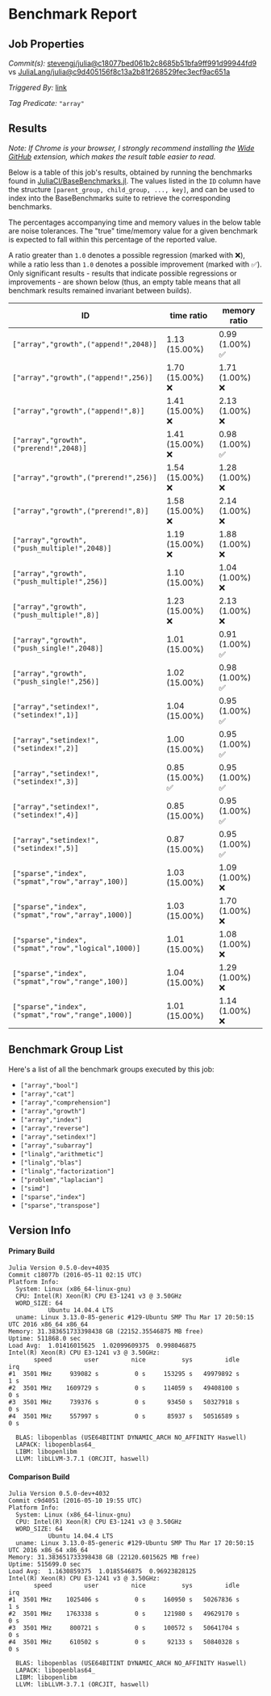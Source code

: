 # Benchmark Report

## Job Properties

*Commit(s):* [stevengj/julia@c18077bed061b2c8685b51bfa9ff991d99944fd9](https://github.com/stevengj/julia/commit/c18077bed061b2c8685b51bfa9ff991d99944fd9) vs [JuliaLang/julia@c9d405156f8c13a2b81f268529fec3ecf9ac651a](https://github.com/JuliaLang/julia/commit/c9d405156f8c13a2b81f268529fec3ecf9ac651a)

*Triggered By:* [link](https://github.com/JuliaLang/julia/pull/16305#issuecomment-218489612)

*Tag Predicate:* `"array"`

## Results

*Note: If Chrome is your browser, I strongly recommend installing the [Wide GitHub](https://chrome.google.com/webstore/detail/wide-github/kaalofacklcidaampbokdplbklpeldpj?hl=en)
extension, which makes the result table easier to read.*

Below is a table of this job's results, obtained by running the benchmarks found in
[JuliaCI/BaseBenchmarks.jl](https://github.com/JuliaCI/BaseBenchmarks.jl). The values
listed in the `ID` column have the structure `[parent_group, child_group, ..., key]`,
and can be used to index into the BaseBenchmarks suite to retrieve the corresponding
benchmarks.

The percentages accompanying time and memory values in the below table are noise tolerances. The "true"
time/memory value for a given benchmark is expected to fall within this percentage of the reported value.

A ratio greater than `1.0` denotes a possible regression (marked with :x:), while a ratio less
than `1.0` denotes a possible improvement (marked with :white_check_mark:). Only significant results - results
that indicate possible regressions or improvements - are shown below (thus, an empty table means that all
benchmark results remained invariant between builds).

| ID | time ratio | memory ratio |
|----|------------|--------------|
| `["array","growth",("append!",2048)]` | 1.13 (15.00%)  | 0.99 (1.00%) :white_check_mark: |
| `["array","growth",("append!",256)]` | 1.70 (15.00%) :x: | 1.71 (1.00%) :x: |
| `["array","growth",("append!",8)]` | 1.41 (15.00%) :x: | 2.13 (1.00%) :x: |
| `["array","growth",("prerend!",2048)]` | 1.41 (15.00%) :x: | 0.98 (1.00%) :white_check_mark: |
| `["array","growth",("prerend!",256)]` | 1.54 (15.00%) :x: | 1.28 (1.00%) :x: |
| `["array","growth",("prerend!",8)]` | 1.58 (15.00%) :x: | 2.14 (1.00%) :x: |
| `["array","growth",("push_multiple!",2048)]` | 1.19 (15.00%) :x: | 1.88 (1.00%) :x: |
| `["array","growth",("push_multiple!",256)]` | 1.10 (15.00%)  | 1.04 (1.00%) :x: |
| `["array","growth",("push_multiple!",8)]` | 1.23 (15.00%) :x: | 2.13 (1.00%) :x: |
| `["array","growth",("push_single!",2048)]` | 1.01 (15.00%)  | 0.91 (1.00%) :white_check_mark: |
| `["array","growth",("push_single!",256)]` | 1.02 (15.00%)  | 0.98 (1.00%) :white_check_mark: |
| `["array","setindex!",("setindex!",1)]` | 1.04 (15.00%)  | 0.95 (1.00%) :white_check_mark: |
| `["array","setindex!",("setindex!",2)]` | 1.00 (15.00%)  | 0.95 (1.00%) :white_check_mark: |
| `["array","setindex!",("setindex!",3)]` | 0.85 (15.00%) :white_check_mark: | 0.95 (1.00%) :white_check_mark: |
| `["array","setindex!",("setindex!",4)]` | 0.85 (15.00%)  | 0.95 (1.00%) :white_check_mark: |
| `["array","setindex!",("setindex!",5)]` | 0.87 (15.00%)  | 0.95 (1.00%) :white_check_mark: |
| `["sparse","index",("spmat","row","array",100)]` | 1.03 (15.00%)  | 1.09 (1.00%) :x: |
| `["sparse","index",("spmat","row","array",1000)]` | 1.03 (15.00%)  | 1.70 (1.00%) :x: |
| `["sparse","index",("spmat","row","logical",1000)]` | 1.01 (15.00%)  | 1.08 (1.00%) :x: |
| `["sparse","index",("spmat","row","range",100)]` | 1.04 (15.00%)  | 1.29 (1.00%) :x: |
| `["sparse","index",("spmat","row","range",1000)]` | 1.01 (15.00%)  | 1.14 (1.00%) :x: |

## Benchmark Group List

Here's a list of all the benchmark groups executed by this job:

- `["array","bool"]`
- `["array","cat"]`
- `["array","comprehension"]`
- `["array","growth"]`
- `["array","index"]`
- `["array","reverse"]`
- `["array","setindex!"]`
- `["array","subarray"]`
- `["linalg","arithmetic"]`
- `["linalg","blas"]`
- `["linalg","factorization"]`
- `["problem","laplacian"]`
- `["simd"]`
- `["sparse","index"]`
- `["sparse","transpose"]`

## Version Info

#### Primary Build

```
Julia Version 0.5.0-dev+4035
Commit c18077b (2016-05-11 02:15 UTC)
Platform Info:
  System: Linux (x86_64-linux-gnu)
  CPU: Intel(R) Xeon(R) CPU E3-1241 v3 @ 3.50GHz
  WORD_SIZE: 64
           Ubuntu 14.04.4 LTS
  uname: Linux 3.13.0-85-generic #129-Ubuntu SMP Thu Mar 17 20:50:15 UTC 2016 x86_64 x86_64
Memory: 31.383651733398438 GB (22152.35546875 MB free)
Uptime: 511868.0 sec
Load Avg:  1.01416015625  1.02099609375  0.998046875
Intel(R) Xeon(R) CPU E3-1241 v3 @ 3.50GHz: 
       speed         user         nice          sys         idle          irq
#1  3501 MHz     939082 s          0 s     153295 s   49979892 s          1 s
#2  3501 MHz    1609729 s          0 s     114059 s   49408100 s          0 s
#3  3501 MHz     739376 s          0 s      93450 s   50327918 s          0 s
#4  3501 MHz     557997 s          0 s      85937 s   50516589 s          0 s

  BLAS: libopenblas (USE64BITINT DYNAMIC_ARCH NO_AFFINITY Haswell)
  LAPACK: libopenblas64_
  LIBM: libopenlibm
  LLVM: libLLVM-3.7.1 (ORCJIT, haswell)

```

#### Comparison Build

```
Julia Version 0.5.0-dev+4032
Commit c9d4051 (2016-05-10 19:55 UTC)
Platform Info:
  System: Linux (x86_64-linux-gnu)
  CPU: Intel(R) Xeon(R) CPU E3-1241 v3 @ 3.50GHz
  WORD_SIZE: 64
           Ubuntu 14.04.4 LTS
  uname: Linux 3.13.0-85-generic #129-Ubuntu SMP Thu Mar 17 20:50:15 UTC 2016 x86_64 x86_64
Memory: 31.383651733398438 GB (22120.6015625 MB free)
Uptime: 515699.0 sec
Load Avg:  1.1630859375  1.0185546875  0.96923828125
Intel(R) Xeon(R) CPU E3-1241 v3 @ 3.50GHz: 
       speed         user         nice          sys         idle          irq
#1  3501 MHz    1025406 s          0 s     160950 s   50267836 s          1 s
#2  3501 MHz    1763338 s          0 s     121980 s   49629170 s          0 s
#3  3501 MHz     800721 s          0 s     100572 s   50641704 s          0 s
#4  3501 MHz     610502 s          0 s      92133 s   50840328 s          0 s

  BLAS: libopenblas (USE64BITINT DYNAMIC_ARCH NO_AFFINITY Haswell)
  LAPACK: libopenblas64_
  LIBM: libopenlibm
  LLVM: libLLVM-3.7.1 (ORCJIT, haswell)

```
